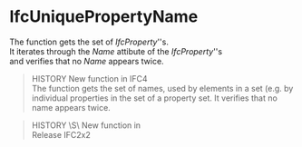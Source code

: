 IfcUniquePropertyName
=====================
The function gets the set of _IfcProperty_''s.  
It iterates through the _Name_ attibute of the _IfcProperty_''s  
and verifies that no _Name_ appears twice.  
> HISTORY  New function in IFC4  
The function gets the set of names, used by elements in a set (e.g. by
individual properties in the set of a property set. It verifies that no name
appears twice.  
  
> HISTORY \S\ New function in  
Release IFC2x2  


